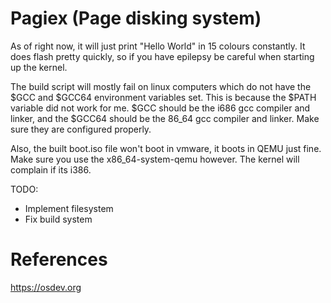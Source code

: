 # Pagiex (Page disking system)

As of right now, it will just print "Hello World" in 15 colours constantly. It does flash pretty quickly, so if you have epilepsy be careful when starting up the kernel. 

The build script will mostly fail on linux computers which do not have the $GCC and $GCC64 environment variables set. This is because the $PATH variable did not work for me. $GCC should be the i686 gcc compiler and linker, and the $GCC64 should be the 86_64 gcc compiler and linker. Make sure they are configured properly.

Also, the built boot.iso file won't boot in vmware, it boots in QEMU just fine. Make sure you use the x86_64-system-qemu however. The kernel will complain if its i386.

TODO:
- Implement filesystem
- Fix build system

# References
https://osdev.org
